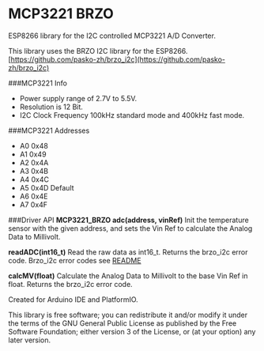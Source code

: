 # MCP3221 BRZO

ESP8266 library for the I2C controlled MCP3221 A/D Converter.

This library uses the BRZO I2C library for the ESP8266.
[https://github.com/pasko-zh/brzo_i2c](https://github.com/pasko-zh/brzo_i2c)

###MCP3221 Info
- Power supply range of 2.7V to 5.5V.
- Resolution is 12 Bit.
- I2C Clock Frequency 100kHz standard mode and 400kHz fast mode.


###MCP3221 Addresses
  - A0	0x48
  - A1	0x49
  - A2	0x4A
  - A3	0x4B
  - A4	0x4C
  - A5	0x4D  Default
  - A6	0x4E
  - A7	0x4F
  
###Driver API
**MCP3221_BRZO adc(address, vinRef)**
Init the temperature sensor with the given address, and sets the Vin Ref to calculate the Analog Data to Millivolt.

**readADC(int16_t)**
Read the raw data as int16_t. Returns the brzo_i2c error code.
Brzo_i2c error codes see [README](https://github.com/pasko-zh/brzo_i2c/blob/master/README.md)

**calcMV(float)**
Calculate the Analog Data to Millivolt to the base Vin Ref in float. Returns the brzo_i2c error code.


Created for Arduino IDE and PlatformIO.


This library is free software; you can redistribute it and/or
modify it under the terms of the GNU General Public
License as published by the Free Software Foundation; either
version 3 of the License, or (at your option) any later version.
